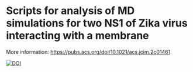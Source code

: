 # Scripts for analysis of MD simulations for two NS1 of Zika virus interacting with a membrane

More information: https://pubs.acs.org/doi/10.1021/acs.jcim.2c01461.

[![DOI](https://zenodo.org/badge/523517876.svg)](https://zenodo.org/badge/latestdoi/523517876)
